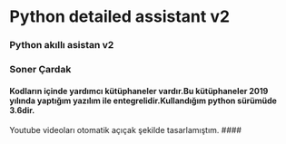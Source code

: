 # Python detailed assistant v2
### Python akıllı asistan v2
### Soner Çardak
#### Kodların içinde yardımcı kütüphaneler vardır.Bu kütüphaneler 2019 yılında yaptığım yazılım ile entegrelidir.Kullandığım python sürümüde 3.6dir.
Youtube videoları otomatik açıçak şekilde tasarlamıştım. ####
